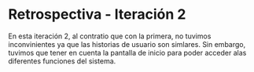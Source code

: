 # Retrospectiva - Iteración 2

En esta iteración 2, al contratio que con la primera, no tuvimos inconvinientes ya que las historias de usuario son simlares. Sin embargo, tuvimos que tener en cuenta la pantalla de inicio para poder acceder alas diferentes funciones del sistema. <br>

